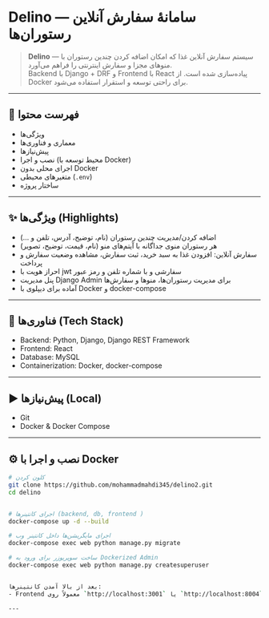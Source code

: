 
# Delino — سامانهٔ سفارش آنلاین رستوران‌ها

> **Delino** — سیستم سفارش آنلاین غذا که امکان اضافه کردن چندین رستوران با منوهای مجزا و سفارش اینترنتی را فراهم می‌آورد.  
> Backend با Django + DRF و Frontend با React پیاده‌سازی شده است. از Docker برای راحتی توسعه و استقرار استفاده می‌شود.

---

## 📌 فهرست محتوا
- ویژگی‌ها
- معماری و فناوری‌ها
- پیش‌نیازها
- نصب و اجرا (محیط توسعه با Docker)
- اجرای محلی بدون Docker
- متغیرهای محیطی (`.env`)
- ساختار پروژه

---

## ✨ ویژگی‌ها (Highlights)
- اضافه کردن/مدیریت چندین رستوران (نام، توضیح، آدرس، تلفن و …)
- هر رستوران منوی جداگانه با آیتم‌های منو (نام، قیمت، توضیح، تصویر)
- سفارش آنلاین: افزودن غذا به سبد خرید، ثبت سفارش، مشاهده وضعیت سفارش و پرداخت
- احراز هویت با jwt سفارشی و با شماره تلفن و رمز عبور
- پنل مدیریت Django Admin برای مدیریت رستوران‌ها، منوها و سفارش‌ها
- آماده برای دیپلوی با Docker و docker-compose

---

## 🧰 فناوری‌ها (Tech Stack)
- Backend: Python, Django, Django REST Framework
- Frontend: React 
- Database: MySQL
- Containerization: Docker, docker-compose
---

## ▶️ پیش‌نیازها (Local)
- Git
- Docker & Docker Compose

---

## ⚙️ نصب و اجرا با Docker 


```bash
# کلون کردن
git clone https://github.com/mohammadmahdi345/delino2.git
cd delino


# اجرای کانتینرها (backend, db, frontend )
docker-compose up -d --build

# اجرای مایگریشن‌ها داخل کانتینر وب
docker-compose exec web python manage.py migrate

# ساخت سوپریوزر برای ورود به Dockerized Admin
docker-compose exec web python manage.py createsuperuser


بعد از بالا آمدن کانتینرها:
- Frontend معمولاً روی `http://localhost:3001` یا `http://localhost:8004` (بسته به تنظیمات) در دسترس است.

---

